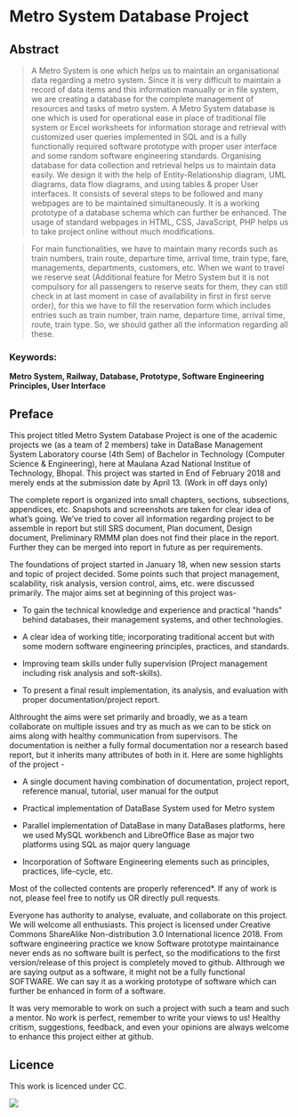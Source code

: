 # Metro System Database Project
## Abstract
> A Metro System is one which helps us to maintain an organisational data regarding a metro system. Since it is very difficult to maintain a record of data items and  this information manually or in file system, we are creating a database for the complete management of resources and tasks of metro system. A Metro System database is one which is used for operational ease in place of traditional file system or Excel worksheets for information storage and retrieval with customized user queries implemented in SQL and is a fully functionally required software prototype with proper user interface and some random software engineering standards. Organising database for data collection and retrieval helps us to maintain data easily. We design it with the help of Entity-Relationship diagram, UML diagrams, data flow diagrams, and using tables & proper User interfaces. It consists of several steps to be followed and many webpages are to be maintained simultaneously. It is a working prototype of a database schema which can further be enhanced. The usage of standard webpages in HTML, CSS, JavaScript, PHP helps us to take project online without much modifications.

> For main functionalities, we have to maintain many records such as train numbers, train route, departure time, arrival time, train type, fare, managements, departments, customers, etc. When we want to travel we reserve seat (Additional feature for Metro System but it is not compulsory for all passengers to reserve seats for them, they can still check in at last moment in case of availability in first in first serve order), for this we have to fill the reservation form which includes entries such as train number, train name, departure time, arrival time, route, train type. So, we should gather all the information regarding all these. 

### Keywords:

**Metro System, Railway, Database, Prototype, Software Engineering Principles, User Interface**

## Preface
This project titled Metro System Database Project is one of the academic projects we (as a team of 2 members) take in DataBase Management System Laboratory course (4th Sem) of Bachelor in Technology (Computer Science & Engineering), here at Maulana Azad National Institue of Technology, Bhopal. This project was started in End of February 2018 and merely ends at the submission date by April 13. (Work in off days only)

The complete report is organized into small chapters, sections, subsections, appendices, etc. Snapshots and screenshots are taken for clear idea of what’s going. We’ve tried to cover all information regarding project to be assemble in report but still SRS document, Plan document, Design document, Preliminary RMMM plan does not find their place in the report. Further they can be merged into report in future as per requirements.

The foundations of project started in January 18, when new session starts and topic of project decided. Some points such that project management, scalability, risk analysis, version control, aims, etc. were discussed primarily. The major aims set at beginning of this project was-

- To gain the technical knowledge and experience and practical "hands" behind databases, their management systems, and other technologies.

- A clear idea of working title; incorporating traditional accent but with some modern software engineering principles, practices, and standards.

- Improving team skills under fully supervision (Project management including risk analysis and soft-skills).

- To present a final result implementation, its analysis, and evaluation with proper documentation/project report.

Althrought the aims were set primarily and broadly, we as a team collaborate on multiple issues and try as much as we can to be stick on aims along with healthy communication from supervisors. The documentation is neither a fully formal documentation nor a research based report, but it inherits many attributes of both in it. Here are some highlights of the project -

- A single document having combination of documentation, project report, reference manual, tutorial, user manual for the output

- Practical implementation of DataBase System used for Metro system

-	Parallel implementation of DataBase in many DataBases platforms, here we used MySQL workbench and LibreOffice Base as major two platforms using SQL as major query language

-	Incorporation of Software Engineering elements such as principles, practices, life-cycle, etc. 

Most of the collected contents are properly referenced*. If any of work is not, please feel free to notify us OR directly pull requests.

Everyone has authority to analyse, evaluate, and collaborate on this project. We will welcome all enthusiasts. This project is licensed under Creative Commons ShareAlike Non-distribution 3.0 International licence 2018. From software engineering practice we know Software prototype maintainance never ends as no software built is perfect, so the modifications to the first version/release of this project is completely moved to github. Althrough we are saying output as a software, it might not be a fully functional SOFTWARE. We can say it as a working prototype of software which can further be enhanced in form of a software.

It was very memorable to work on such a project with such a team and such a mentor. No work is perfect, remember to write your views to us! Healthy critism, suggestions, feedback, and even your opinions are always welcome to enhance this project either at github.

## Licence
This work is licenced under CC.

![](https://i.creativecommons.org/l/by-nc-sa/3.0/nl/88x31.png)
